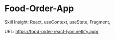 # Food-Order-App

Skill Insight:
React, useContext, useState, Fragment,

URL: https://food-order-react-lyon.netlify.app/
